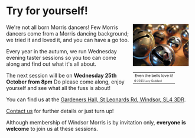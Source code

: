 Try for yourself!
=================

<div style='float:right; margin-left: 10px; margin-right: 10px; width: 30% ' >
  <img src='/img/laughing_bells.jpg' style='height: auto; max-width: 100%'/>
  <table>
    <tr><td style='font-size: 0.75em;'>Even the bells love it!</td></tr>
    <tr><td style='font-size: 0.5em;'>&copy; 2011 Lucy Goddard</td></tr>
  </table>
</div>

We're not all born Morris dancers! Few Morris dancers come from a Morris dancing 
background; we tried it and loved it, and you can have a go too.

Every year in the autumn, we run Wednesday evening taster sessions so you too can come along and find out what it's all about.

The next session will be on **Wednesday 25th October from 8pm**  Do please come along, enjoy yourself and see what all the fuss is about!

You can find us at the [Gardeners Hall, St Leonards Rd, Windsor, SL4 3DR](https://www.google.co.uk/maps/place/Gardeners+Hall/@51.470932,-0.620298,16z).

[Contact us](/contact-us/) for further details or just turn up!

Although membership of Windsor Morris is by invitation only, 
<b>everyone is welcome</b> to join us at these sessions.

